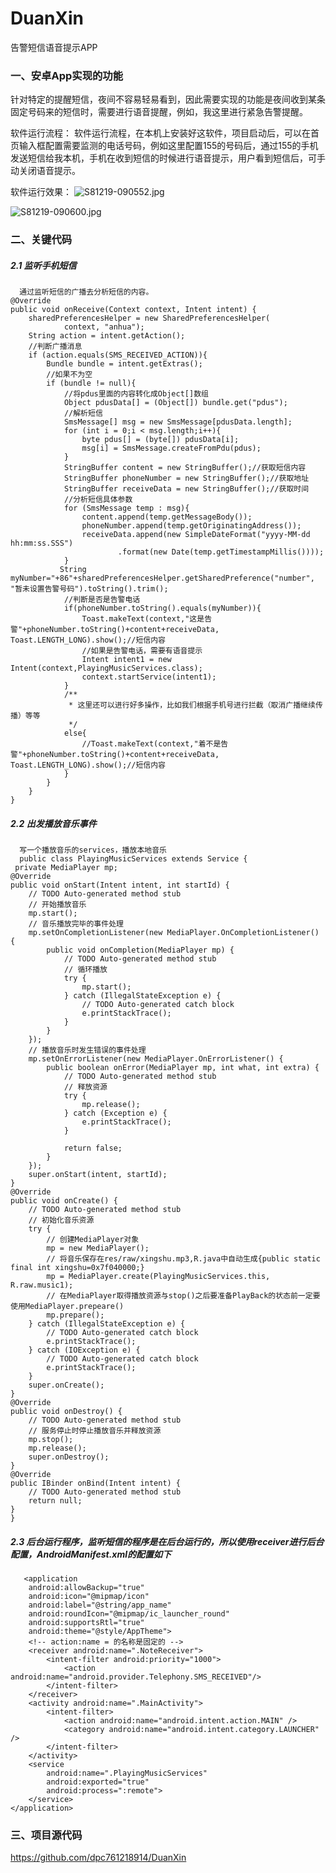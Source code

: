 # DuanXin
告警短信语音提示APP

### 一、安卓App实现的功能
针对特定的提醒短信，夜间不容易轻易看到，因此需要实现的功能是夜间收到某条固定号码来的短信时，需要进行语音提醒，例如，我这里进行紧急告警提醒。

软件运行流程：
       软件运行流程，在本机上安装好这软件，项目启动后，可以在首页输入框配置需要监测的电话号码，例如这里配置155的号码后，通过155的手机发送短信给我本机，手机在收到短信的时候进行语音提示，用户看到短信后，可手动关闭语音提示。

软件运行效果：
![S81219-090552.jpg](https://upload-images.jianshu.io/upload_images/2227968-ad87bbe45b36c834.jpg?imageMogr2/auto-orient/strip%7CimageView2/2/w/1240)

![S81219-090600.jpg](https://upload-images.jianshu.io/upload_images/2227968-372cfe4821222fa8.jpg?imageMogr2/auto-orient/strip%7CimageView2/2/w/1240)


### 二、关键代码
##### 2.1 监听手机短信
      通过监听短信的广播去分析短信的内容。
    @Override
    public void onReceive(Context context, Intent intent) {
        sharedPreferencesHelper = new SharedPreferencesHelper(
                context, "anhua");
        String action = intent.getAction();
        //判断广播消息
        if (action.equals(SMS_RECEIVED_ACTION)){
            Bundle bundle = intent.getExtras();
            //如果不为空
            if (bundle != null){
                //将pdus里面的内容转化成Object[]数组
                Object pdusData[] = (Object[]) bundle.get("pdus");
                //解析短信
                SmsMessage[] msg = new SmsMessage[pdusData.length];
                for (int i = 0;i < msg.length;i++){
                    byte pdus[] = (byte[]) pdusData[i];
                    msg[i] = SmsMessage.createFromPdu(pdus);
                }
                StringBuffer content = new StringBuffer();//获取短信内容
                StringBuffer phoneNumber = new StringBuffer();//获取地址
                StringBuffer receiveData = new StringBuffer();//获取时间
                //分析短信具体参数
                for (SmsMessage temp : msg){
                    content.append(temp.getMessageBody());
                    phoneNumber.append(temp.getOriginatingAddress());
                    receiveData.append(new SimpleDateFormat("yyyy-MM-dd hh:mm:ss.SSS")
                            .format(new Date(temp.getTimestampMillis())));
                }
               String myNumber="+86"+sharedPreferencesHelper.getSharedPreference("number", "暂未设置告警号码").toString().trim();
                //判断是否是告警电话
                if(phoneNumber.toString().equals(myNumber)){
                    Toast.makeText(context,"这是告警"+phoneNumber.toString()+content+receiveData, Toast.LENGTH_LONG).show();//短信内容
                    //如果是告警电话，需要有语音提示
                    Intent intent1 = new Intent(context,PlayingMusicServices.class);
                    context.startService(intent1);
                }
                /**
                 * 这里还可以进行好多操作，比如我们根据手机号进行拦截（取消广播继续传播）等等
                 */
                else{
                    //Toast.makeText(context,"着不是告警"+phoneNumber.toString()+content+receiveData, Toast.LENGTH_LONG).show();//短信内容
                }
            }
        }
    }
##### 2.2 出发播放音乐事件
      写一个播放音乐的services，播放本地音乐
      public class PlayingMusicServices extends Service {
     private MediaPlayer mp;
    @Override
    public void onStart(Intent intent, int startId) {
        // TODO Auto-generated method stub
        // 开始播放音乐
        mp.start();
        // 音乐播放完毕的事件处理
        mp.setOnCompletionListener(new MediaPlayer.OnCompletionListener() {
            public void onCompletion(MediaPlayer mp) {
                // TODO Auto-generated method stub
                // 循环播放
                try {
                    mp.start();
                } catch (IllegalStateException e) {
                    // TODO Auto-generated catch block
                    e.printStackTrace();
                }
            }
        });
        // 播放音乐时发生错误的事件处理
        mp.setOnErrorListener(new MediaPlayer.OnErrorListener() {
            public boolean onError(MediaPlayer mp, int what, int extra) {
                // TODO Auto-generated method stub
                // 释放资源
                try {
                    mp.release();
                } catch (Exception e) {
                    e.printStackTrace();
                }

                return false;
            }
        });
        super.onStart(intent, startId);
    }
    @Override
    public void onCreate() {
        // TODO Auto-generated method stub
        // 初始化音乐资源
        try {
            // 创建MediaPlayer对象
            mp = new MediaPlayer();
            // 将音乐保存在res/raw/xingshu.mp3,R.java中自动生成{public static final int xingshu=0x7f040000;}
            mp = MediaPlayer.create(PlayingMusicServices.this, R.raw.music1);
            // 在MediaPlayer取得播放资源与stop()之后要准备PlayBack的状态前一定要使用MediaPlayer.prepeare()
            mp.prepare();
        } catch (IllegalStateException e) {
            // TODO Auto-generated catch block
            e.printStackTrace();
        } catch (IOException e) {
            // TODO Auto-generated catch block
            e.printStackTrace();
        }
        super.onCreate();
    }
    @Override
    public void onDestroy() {
        // TODO Auto-generated method stub
        // 服务停止时停止播放音乐并释放资源
        mp.stop();
        mp.release();
        super.onDestroy();
    }
    @Override
    public IBinder onBind(Intent intent) {
        // TODO Auto-generated method stub
        return null;
    }
    }



##### 2.3 后台运行程序，监听短信的程序是在后台运行的，所以使用receiver进行后台配置，AndroidManifest.xml的配置如下
       <application
        android:allowBackup="true"
        android:icon="@mipmap/icon"
        android:label="@string/app_name"
        android:roundIcon="@mipmap/ic_launcher_round"
        android:supportsRtl="true"
        android:theme="@style/AppTheme">
        <!-- action:name = 的名称是固定的 -->
        <receiver android:name=".NoteReceiver">
            <intent-filter android:priority="1000">
                <action android:name="android.provider.Telephony.SMS_RECEIVED"/>
            </intent-filter>
        </receiver>
        <activity android:name=".MainActivity">
            <intent-filter>
                <action android:name="android.intent.action.MAIN" />
                <category android:name="android.intent.category.LAUNCHER" />
            </intent-filter>
        </activity>
        <service
            android:name=".PlayingMusicServices"
            android:exported="true"
            android:process=":remote">
        </service>
    </application>

### 三、项目源代码
https://github.com/dpc761218914/DuanXin








